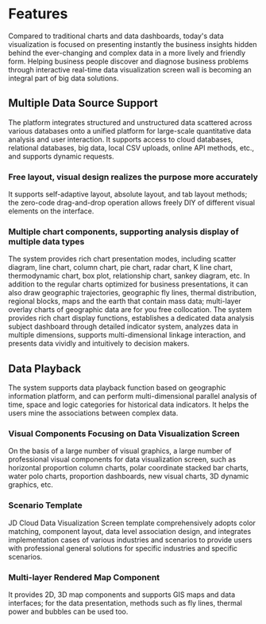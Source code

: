 # Features
Compared to traditional charts and data dashboards, today's data visualization is focused on presenting instantly the business insights hidden behind the ever-changing and complex data in a more lively and friendly form. Helping business people discover and diagnose business problems through interactive real-time data visualization screen wall is becoming an integral part of big data solutions.
## Multiple Data Source Support
The platform integrates structured and unstructured data scattered across various databases onto a unified platform for large-scale quantitative data analysis and user interaction. It supports access to cloud databases, relational databases, big data, local CSV uploads, online API methods, etc., and supports dynamic requests.
### Free layout, visual design realizes the purpose more accurately
It supports self-adaptive layout, absolute layout, and tab layout methods; the zero-code drag-and-drop operation allows freely DIY of different visual elements on the interface.
### Multiple chart components, supporting analysis display of multiple data types
The system provides rich chart presentation modes, including scatter diagram, line chart, column chart, pie chart, radar chart, K line chart, thermodynamic chart, box plot, relationship chart, sankey diagram, etc. In addition to the regular charts optimized for business presentations, it can also draw geographic trajectories, geographic fly lines, thermal distribution, regional blocks, maps and the earth that contain mass data; multi-layer overlay charts of geographic data are for you free collocation.
The system provides rich chart display functions, establishes a dedicated data analysis subject dashboard through detailed indicator system, analyzes data in multiple dimensions, supports multi-dimensional linkage interaction, and presents data vividly and intuitively to decision makers.
## Data Playback
The system supports data playback function based on geographic information platform, and can perform multi-dimensional parallel analysis of time, space and logic categories for historical data indicators. It helps the users mine the associations between complex data.
### Visual Components Focusing on Data Visualization Screen
On the basis of a large number of visual graphics, a large number of professional visual components for data visualization screen, such as horizontal proportion column charts, polar coordinate stacked bar charts, water polo charts, proportion dashboards, new visual charts, 3D dynamic graphics, etc.
### Scenario Template
JD Cloud Data Visualization Screen template comprehensively adopts color matching, component layout, data level association design, and integrates implementation cases of various industries and scenarios to provide users with professional general solutions for specific industries and specific scenarios.
### Multi-layer Rendered Map Component
It provides 2D, 3D map components and supports GIS maps and data interfaces; for the data presentation, methods such as fly lines, thermal power and bubbles can be used too.



